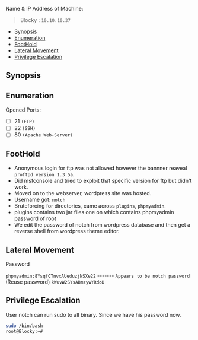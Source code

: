 Name & IP Address of Machine:
> Blocky : `10.10.10.37`
<!-- TOC -->

- [Synopsis](#synopsis)
- [Enumeration](#enumeration)
- [FootHold](#foothold)
- [Lateral Movement](#lateral-movement)
- [Privilege Escalation](#privilege-escalation)

<!-- /TOC -->



## Synopsis


## Enumeration
Opened Ports: 
- [ ] 21 `(FTP)`
- [ ] 22 `(SSH)`
- [ ] 80 `(Apache Web-Server)`

## FootHold
- Anonymous login for ftp was not allowed however the bannner reaveal `proftpd version 1.3.5a`.
- Did msfconsole and tried to exploit that specific version for ftp but didn't work.
- Moved on to the webserver, wordpress site was hosted.
- Username got: `notch`
- Bruteforcing for directories, came across `plugins`, `phpmyadmin`.
- plugins contains two jar files one on which contains phpmyadmin password of root
- We edit the password of notch from wordpress database and then get a reverse shell from wordpress theme editor.


## Lateral Movement
Password

`phpmyadmin:8YsqfCTnvxAUeduzjNSXe22` ------- `Appears to be notch password` (Reuse password)
`kWuvW2SYsABmzywYRdoD`

## Privilege Escalation
User notch can run sudo to all binary. Since we have his password now.
```bash
sudo /bin/bash
root@Blocky:~# 

```



<!-- ## Thank You 
🕉️  -->


<!-- ## Tools Used.
- [ ] . -->